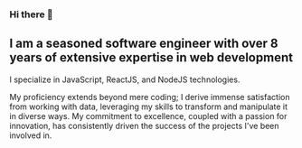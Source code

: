 ### Hi there 👋
## I am a seasoned software engineer with over 8 years of extensive expertise in web development
I specialize in JavaScript, ReactJS, and NodeJS technologies.

My proficiency extends beyond mere coding; I derive immense satisfaction from working with data, leveraging my skills to transform and manipulate it in diverse ways. 
My commitment to excellence, coupled with a passion for innovation, has consistently driven the success of the projects I've been involved in.


<!--
**maksym-nezhurin/maksym-nezhurin** is a ✨ _special_ ✨ repository because its `README.md` (this file) appears on your GitHub profile.

Here are some ideas to get you started:

- 🔭 I’m currently working on improving TypeScript and NextJS knowledge.
- 🌱 I’m currently learning NextJS, Laravel.
- 👯 I’m looking to collaborate on ...
- 🤔 I’m looking for help with ...
- 💬 Ask me about ...
- 📫 How to reach me: ...
- 😄 Pronouns: ...
- ⚡ Fun fact: ...
-->
